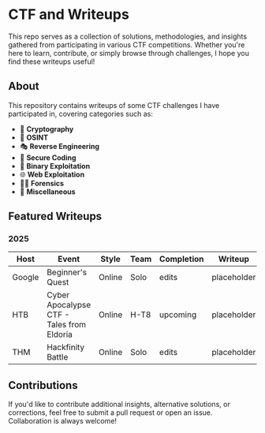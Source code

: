 # CTF and Writeups

This repo serves as a collection of solutions, methodologies, and insights gathered from participating in various CTF competitions. Whether you're here to learn, contribute, or simply browse through challenges, I hope you find these writeups useful!

## About

This repository contains writeups of some CTF challenges I have participated in, covering categories such as:

- 🔐 **Cryptography**
- 🔮 **OSINT**
- 🎭 **Reverse Engineering**
- 🔩 **Secure Coding**
- 🐞 **Binary Exploitation**
- 🌐 **Web Exploitation**
- 🕵️‍♂️ **Forensics**
- 🚀 **Miscellaneous**

## Featured Writeups

### 2025
| Host | Event | Style | Team | Completion | Writeup |
|-----------|----------|----------|----------|----------|---------|
| Google | Beginner's Quest | Online | Solo | edits | placeholder |
| HTB | Cyber Apocalypse CTF - Tales from Eldoria | Online | H-T8 | upcoming | placeholder |
| THM | Hackfinity Battle | Online | Solo | edits | placeholder |


## Contributions

If you'd like to contribute additional insights, alternative solutions, or corrections, feel free to submit a pull request or open an issue. Collaboration is always welcome!
